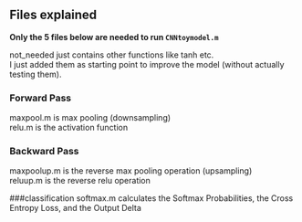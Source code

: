 ## Files explained

**Only the 5 files below are needed to run ```CNNtoymodel.m```**

not_needed just contains other functions like tanh etc.  
I just added them as starting point to improve the model (without actually testing them).  

### Forward Pass
maxpool.m  is max pooling (downsampling)  
relu.m is the activation function 
### Backward Pass
maxpoolup.m is the reverse max pooling operation (upsampling)  
reluup.m is the reverse relu operation

###classification
softmax.m calculates the Softmax Probabilities, the Cross Entropy Loss, and the Output Delta
